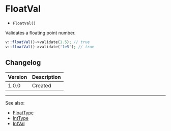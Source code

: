 # FloatVal

- `FloatVal()`

Validates a floating point number.

```php
v::floatVal()->validate(1.5); // true
v::floatVal()->validate('1e5'); // true
```

## Changelog

Version | Description
--------|-------------
  1.0.0 | Created

***
See also:

  * [FloatType](FloatType.md)
  * [IntType](IntType.md)
  * [IntVal](IntVal.md)
